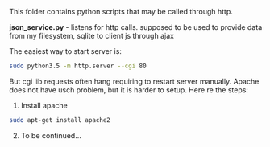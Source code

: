 This folder contains python scripts that may be called through http.

<b>json_service.py</b> - listens for http calls. supposed to be used to provide data from my filesystem, sqlite to client js through ajax

The easiest way to start server is:
```bash
sudo python3.5 -m http.server --cgi 80
```
But cgi lib requests often hang requiring to restart server manually. Apache does not have usch problem, but it is harder to setup. Here re the steps:
1. Install apache
```bash
sudo apt-get install apache2
```
2. To be continued...

